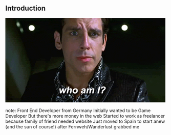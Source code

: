 ## Introduction

![Who am I?](resources/who-am-i.gif)

note:
    Front End Developer from Germany
    Initially wanted to be Game Developer
    But there's more money in the web
    Started to work as freelancer because family of friend needed website
    Just moved to Spain to start anew (and the sun of course!) after Fernweh/Wanderlust grabbed me
